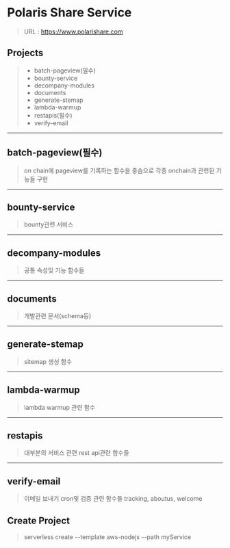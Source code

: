 # Polaris Share Service
> URL : https://www.polarishare.com



## Projects

> * batch-pageview(필수)
> * bounty-service
> * decompany-modules
> * documents
> * generate-stemap
> * lambda-warmup
> * restapis(필수)
> * verify-email

* * * 

## batch-pageview(필수)
> on chain에 pageview를 기록하는 함수을 중슴으로 각종 onchain과 관련된 기능들 구현


* * * 

## bounty-service
> bounty관련 서비스


* * * 

## decompany-modules
> 공통 속성및 기능 함수들

* * * 

## documents
> 개발관련 문서(schema등)

* * * 

## generate-stemap
> sitemap 생성 함수

* * * 

## lambda-warmup
> lambda warmup 관련 함수

* * * 

## restapis
> 대부분의 서비스 관련 rest api관련 함수들

* * * 

## verify-email
> 이메일 보내기 cron및 검증 관련 함수들
> tracking, aboutus, welcome


## Create Project
> serverless create --template aws-nodejs --path myService
